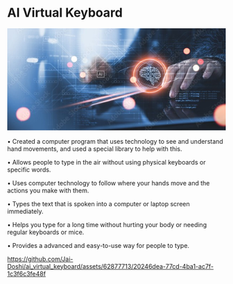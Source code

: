 # AI Virtual Keyboard

![AI Virtual Keyboard](assets/banner.jpg)

•	Created a computer program that uses technology to see and understand hand movements, and used a special library to help with this.

•	Allows people to type in the air without using physical keyboards or specific words.

•	Uses computer technology to follow where your hands move and the actions you make with them.

•	Types the text that is spoken into a computer or laptop screen immediately.

•	Helps you type for a long time without hurting your body or needing regular keyboards or mice.

•	Provides a advanced and easy-to-use way for people to type.


https://github.com/Jai-Doshi/ai_virtual_keyboard/assets/62877713/20246dea-77cd-4ba1-ac7f-1c3f6c3fe48f
